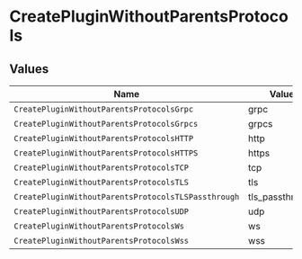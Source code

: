 # CreatePluginWithoutParentsProtocols


## Values

| Name                                                | Value                                               |
| --------------------------------------------------- | --------------------------------------------------- |
| `CreatePluginWithoutParentsProtocolsGrpc`           | grpc                                                |
| `CreatePluginWithoutParentsProtocolsGrpcs`          | grpcs                                               |
| `CreatePluginWithoutParentsProtocolsHTTP`           | http                                                |
| `CreatePluginWithoutParentsProtocolsHTTPS`          | https                                               |
| `CreatePluginWithoutParentsProtocolsTCP`            | tcp                                                 |
| `CreatePluginWithoutParentsProtocolsTLS`            | tls                                                 |
| `CreatePluginWithoutParentsProtocolsTLSPassthrough` | tls_passthrough                                     |
| `CreatePluginWithoutParentsProtocolsUDP`            | udp                                                 |
| `CreatePluginWithoutParentsProtocolsWs`             | ws                                                  |
| `CreatePluginWithoutParentsProtocolsWss`            | wss                                                 |
